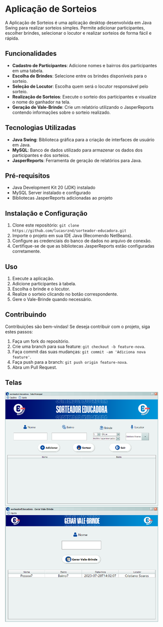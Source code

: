 # Aplicação de Sorteios

A Aplicação de Sorteios é uma aplicação desktop desenvolvida em Java Swing para realizar sorteios simples. Permite adicionar participantes, escolher brindes, selecionar o locutor e realizar sorteios de forma fácil e rápida.

## Funcionalidades

- **Cadastro de Participantes**: Adicione nomes e bairros dos participantes em uma tabela.
- **Escolha de Brindes**: Selecione entre os brindes disponíveis para o sorteio.
- **Seleção de Locutor**: Escolha quem será o locutor responsável pelo sorteio.
- **Realização de Sorteios**: Execute o sorteio dos participantes e visualize o nome do ganhador na tela.
- **Geração de Vale-Brinde**: Crie um relatório utilizando o JasperReports contendo informações sobre o sorteio realizado.

## Tecnologias Utilizadas

- **Java Swing**: Biblioteca gráfica para a criação de interfaces de usuário em Java.
- **MySQL**: Banco de dados utilizado para armazenar os dados dos participantes e dos sorteios.
- **JasperReports**: Ferramenta de geração de relatórios para Java.

## Pré-requisitos

- Java Development Kit 20 (JDK) instalado
- MySQL Server instalado e configurado
- Bibliotecas JasperReports adicionadas ao projeto

## Instalação e Configuração

1. Clone este repositório: `git clone https://github.com/lucasrznd/sorteador-educadora.git`
2. Importe o projeto em sua IDE Java (Recomendo NetBeans).
3. Configure as credenciais do banco de dados no arquivo de conexão.
4. Certifique-se de que as bibliotecas JasperReports estão configuradas corretamente.

## Uso

1. Execute a aplicação.
2. Adicione participantes à tabela.
3. Escolha o brinde e o locutor.
4. Realize o sorteio clicando no botão correspondente.
5. Gere o Vale-Brinde quando necessário.

## Contribuindo

Contribuições são bem-vindas! Se deseja contribuir com o projeto, siga estes passos:

1. Faça um fork do repositório.
2. Crie uma branch para sua feature: `git checkout -b feature-nova`.
3. Faça commit das suas mudanças: `git commit -am 'Adiciona nova feature'`.
4. Faça push para a branch: `git push origin feature-nova`.
5. Abra um Pull Request.

## Telas

<div>
  <img src="https://github.com/lucasrznd/sorteador-educadora/blob/main/src/main/resources/images/readme/1.%20view-principal.png" width="500px" />
  <img src="https://github.com/lucasrznd/sorteador-educadora/blob/main/src/main/resources/images/readme/3.%20view-valebrinde.png" width="500px" height="375px" />
</div>

